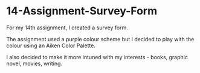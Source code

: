 # 14-Assignment-Survey-Form
For my 14th assignment, I created a survey form.

The assignment used a purple colour scheme but I decided to play with the colour using an Aiken Color Palette. 

I also decided to make it more intuned with my interests - books, graphic novel, movies, writing. 

